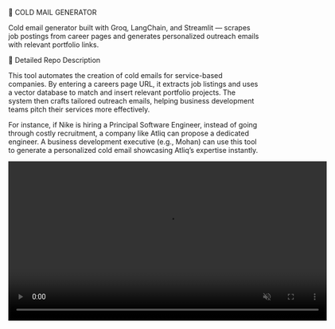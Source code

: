 📩 COLD MAIL GENERATOR

Cold email generator built with Groq, LangChain, and Streamlit — scrapes job postings from career pages and generates personalized outreach emails with relevant portfolio links.

🔹 Detailed Repo Description

This tool automates the creation of cold emails for service-based companies. By entering a careers page URL, it extracts job listings and uses a vector database to match and insert relevant portfolio projects. The system then crafts tailored outreach emails, helping business development teams pitch their services more effectively.

For instance, if Nike is hiring a Principal Software Engineer, instead of going through costly recruitment, a company like Atliq can propose a dedicated engineer. A business development executive (e.g., Mohan) can use this tool to generate a personalized cold email showcasing Atliq’s expertise instantly.

<video src="app/clip.mov" controls muted playsinline width="640"></video>

